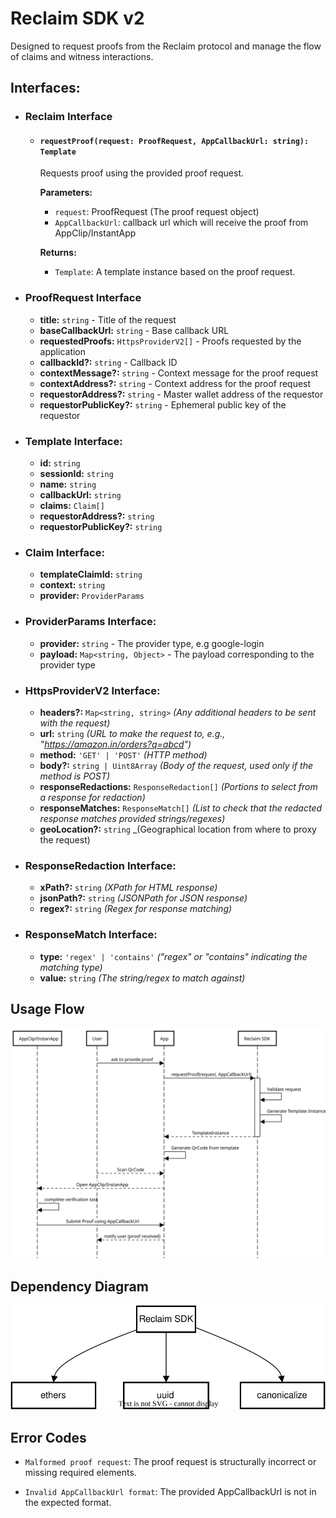# Reclaim SDK v2

Designed to request proofs from the Reclaim protocol and manage the flow of claims and witness interactions.

## Interfaces:

- ### Reclaim Interface

  - #### `requestProof(request: ProofRequest, AppCallbackUrl: string): Template`

    Requests proof using the provided proof request.

    **Parameters:**

    - `request`: ProofRequest (The proof request object)
    - `AppCallbackUrl`: callback url which will receive the proof from AppClip/InstantApp

    **Returns:**

    - `Template`: A template instance based on the proof request.

- ### ProofRequest Interface

  - **title:** `string` - Title of the request
  - **baseCallbackUrl:** `string` - Base callback URL
  - **requestedProofs:** `HttpsProviderV2[]` - Proofs requested by the application
  - **callbackId?:** `string` - Callback ID
  - **contextMessage?:** `string` - Context message for the proof request
  - **contextAddress?:** `string` - Context address for the proof request
  - **requestorAddress?:** `string` - Master wallet address of the requestor
  - **requestorPublicKey?:** `string` - Ephemeral public key of the requestor

- ### Template Interface:

  - **id:** `string`
  - **sessionId:** `string`
  - **name:** `string`
  - **callbackUrl:** `string`
  - **claims:** `Claim[]`
  - **requestorAddress?:** `string`
  - **requestorPublicKey?:** `string`

- ### Claim Interface:

  - **templateClaimId:** `string`
  - **context:** `string`
  - **provider:** `ProviderParams`

- ### ProviderParams Interface:

  - **provider:** `string` - The provider type, e.g google-login
  - **payload:** `Map<string, Object>` - The payload corresponding to the provider type

- ### HttpsProviderV2 Interface:

  - **headers?:** `Map<string, string>` _(Any additional headers to be sent with the request)_
  - **url:** `string` _(URL to make the request to, e.g., "https://amazon.in/orders?q=abcd")_
  - **method:** `'GET' | 'POST'` _(HTTP method)_
  - **body?:** `string | Uint8Array` _(Body of the request, used only if the method is POST)_
  - **responseRedactions:** `ResponseRedaction[]` _(Portions to select from a response for redaction)_
  - **responseMatches:** `ResponseMatch[]` _(List to check that the redacted response matches provided strings/regexes)_
  - **geoLocation?:** `string` \_(Geographical location from where to proxy the request)

- ### ResponseRedaction Interface:

  - **xPath?:** `string` _(XPath for HTML response)_
  - **jsonPath?:** `string` _(JSONPath for JSON response)_
  - **regex?:** `string` _(Regex for response matching)_

- ### ResponseMatch Interface:

  - **type:** `'regex' | 'contains'` _("regex" or "contains" indicating the matching type)_
  - **value:** `string` _(The string/regex to match against)_

## Usage Flow

<img src='./readme/usage-flow.svg' width='900' />

## Dependency Diagram

<img src='./readme/depemdency-diagram.svg' width='600' />

## Error Codes

- `Malformed proof request`: The proof request is structurally incorrect or missing required elements.

- `Invalid AppCallbackUrl format`: The provided AppCallbackUrl is not in the expected format.
